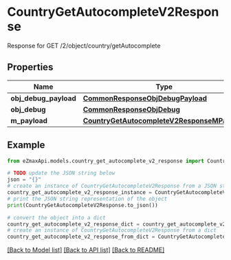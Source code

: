 # CountryGetAutocompleteV2Response

Response for GET /2/object/country/getAutocomplete

## Properties

Name | Type | Description | Notes
------------ | ------------- | ------------- | -------------
**obj_debug_payload** | [**CommonResponseObjDebugPayload**](CommonResponseObjDebugPayload.md) |  | 
**obj_debug** | [**CommonResponseObjDebug**](CommonResponseObjDebug.md) |  | [optional] 
**m_payload** | [**CountryGetAutocompleteV2ResponseMPayload**](CountryGetAutocompleteV2ResponseMPayload.md) |  | 

## Example

```python
from eZmaxApi.models.country_get_autocomplete_v2_response import CountryGetAutocompleteV2Response

# TODO update the JSON string below
json = "{}"
# create an instance of CountryGetAutocompleteV2Response from a JSON string
country_get_autocomplete_v2_response_instance = CountryGetAutocompleteV2Response.from_json(json)
# print the JSON string representation of the object
print(CountryGetAutocompleteV2Response.to_json())

# convert the object into a dict
country_get_autocomplete_v2_response_dict = country_get_autocomplete_v2_response_instance.to_dict()
# create an instance of CountryGetAutocompleteV2Response from a dict
country_get_autocomplete_v2_response_from_dict = CountryGetAutocompleteV2Response.from_dict(country_get_autocomplete_v2_response_dict)
```
[[Back to Model list]](../README.md#documentation-for-models) [[Back to API list]](../README.md#documentation-for-api-endpoints) [[Back to README]](../README.md)



